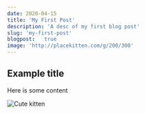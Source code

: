 ```yaml
---
date: 2020-04-15
title: 'My First Post'
description: 'A desc of my first blog post'
slug: 'my-first-post'
blogpost: 	true
image: 'http://placekitten.com/g/200/300'
---
```


## Example title

Here is some content

![Cute kitten](http://placekitten.com/g/200/300)